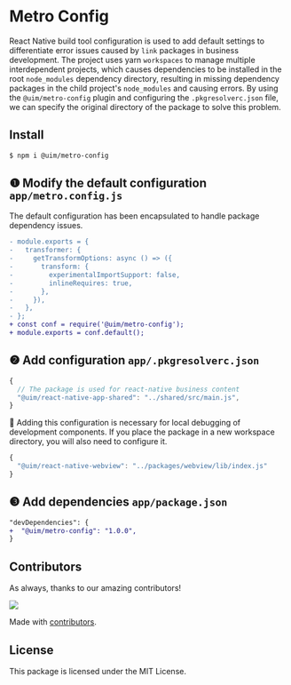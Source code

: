 Metro Config
===

React Native build tool configuration is used to add default settings to differentiate error issues caused by `link` packages in business development. The project uses yarn `workspaces` to manage multiple interdependent projects, which causes dependencies to be installed in the root `node_modules` dependency directory, resulting in missing dependency packages in the child project's `node_modules` and causing errors. By using the `@uim/metro-config` plugin and configuring the `.pkgresolverc.json` file, we can specify the original directory of the package to solve this problem.

## Install

```bash
$ npm i @uim/metro-config
```

## ❶ Modify the default configuration `app/metro.config.js`

The default configuration has been encapsulated to handle package dependency issues.

```diff
- module.exports = {
-   transformer: {
-     getTransformOptions: async () => ({
-       transform: {
-         experimentalImportSupport: false,
-         inlineRequires: true,
-       },
-     }),
-   },
- };
+ const conf = require('@uim/metro-config');
+ module.exports = conf.default();
```

## ❷ Add configuration `app/.pkgresolverc.json`

```js
{
  // The package is used for react-native business content
  "@uim/react-native-app-shared": "../shared/src/main.js",
}
```

🚧 Adding this configuration is necessary for local debugging of development components. If you place the package in a new workspace directory, you will also need to configure it.

```js
{
  "@uim/react-native-webview": "../packages/webview/lib/index.js"
}
```

## ❸ Add dependencies `app/package.json`


```diff
"devDependencies": {
+  "@uim/metro-config": "1.0.0",
}
```

## Contributors

As always, thanks to our amazing contributors!

<a href="https://github.com/jaywcjlove/typenexus/graphs/contributors">
  <img src="https://jaywcjlove.github.io/typenexus/CONTRIBUTORS.svg" />
</a>

Made with [contributors](https://github.com/jaywcjlove/github-action-contributors).

## License

This package is licensed under the MIT License.